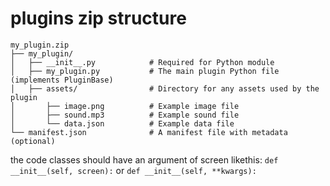 # plugins zip structure 
```
my_plugin.zip
├── my_plugin/
│   ├── __init__.py            # Required for Python module
│   ├── my_plugin.py           # The main plugin Python file (implements PluginBase)
│   ├── assets/                # Directory for any assets used by the plugin
│       ├── image.png          # Example image file
│       ├── sound.mp3          # Example sound file
│       └── data.json          # Example data file
└── manifest.json              # A manifest file with metadata (optional)
```

the code classes should have an argument of screen likethis:
`def __init__(self, screen):`
or
`def __init__(self, **kwargs):`